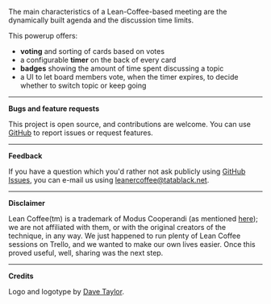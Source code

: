The main characteristics of a Lean-Coffee-based meeting are the dynamically built agenda and the discussion time limits.

This powerup offers:
- **voting** and sorting of cards based on votes
- a configurable **timer** on the back of every card
- **badges** showing the amount of time spent discussing a topic
- a UI to let board members vote, when the timer expires, to decide whether to switch topic or keep going

---

**Bugs and feature requests**

This project is open source, and contributions are welcome.
You can use [GitHub](https://github.com/tatablack/leaner-coffee-powerup/issues) to report issues or request features.

---

**Feedback**

If you have a question which you'd rather not ask publicly using [GitHub Issues](https://github.com/tatablack/leaner-coffee-powerup/issues), you can e-mail us using [leanercoffee@tatablack.net](mailto:leanercoffee@tatablack.net).

---

**Disclaimer**

Lean Coffee(tm) is a trademark of Modus Cooperandi (as mentioned [here](http://leancoffee.org/)); we are not affiliated with them, or with the original creators of the technique, in any way. We just happened to run plenty of Lean Coffee sessions on Trello, and we wanted to make our own lives easier. Once this proved useful, well, sharing was the next step.

---

**Credits**

Logo and logotype by [Dave Taylor](https://www.drtdesign.co.uk/ "DRT Design").
